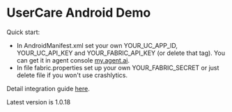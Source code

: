 UserCare Android Demo
===========

Quick start:
* In AndroidManifest.xml set your own YOUR_UC_APP_ID, YOUR_UC_API_KEY and YOUR_FABRIC_API_KEY (or delete that tag). 
You can get it in agent console [my.agent.ai](https://my.agent.ai).
* In file fabric.properties set up your own YOUR_FABRIC_SECRET or just delete file if you won't use crashlytics.

Detail integration guide [here](https://doc.agent.ai/developer/android).

Latest version is 1.0.18
